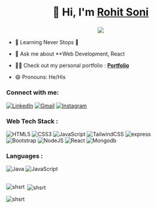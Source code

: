 <h1 align="center">👋 Hi, I'm <a href="https://www.linkedin.com/in/rohit-soni-6b0b1825b/" target="_blank"> Rohit Soni </a></h1>
<h3 align="center"> <img src="https://readme-typing-svg.herokuapp.com?color=0357F7&lines=Frontend+Developer+%3A)" /> </h3>

- 🌱 Learning Never Stops 🚀

- 💬 Ask me about **Web Development, React

- 👨‍💻 Check out my personal portfolio : **<a href="#" target="_blank">Portfolio</a>**

- 😄 Pronouns: He/His

<h3 align="left">Connect with me:</h3>
<div align="left">
  <a href="https://www.linkedin.com/in/rohit-soni-6b0b1825b/"><img alt="LinkedIn" src="https://img.shields.io/badge/linkedin-%230077B5.svg?style=for-the-badge&logo=linkedin&logoColor=white"/></a>
  <a href="mailto:rohitsoni9029@gmail.com"><img alt="Gmail" src="https://img.shields.io/badge/Gmail-D14836?style=for-the-badge&logo=gmail&logoColor=white"/></a>
   <a href="https://www.instagram.com/rohit__.__soni"><img alt="Instagram" src="https://img.shields.io/badge/Instagram-E4405F?style=for-the-badge&logo=instagram&logoColor=white"/></a>

</div>

<h3 align="left">Web Tech Stack :</h3>
<div align="left">
<img alt="HTML5" src="https://img.shields.io/badge/html5-%23E34F26.svg?style=for-the-badge&logo=html5&logoColor=white"/>
<img alt="CSS3" src="https://img.shields.io/badge/css3-%231572B6.svg?style=for-the-badge&logo=css3&logoColor=white"/> 
<img alt="JavaScript" src="https://img.shields.io/badge/javascript-%23323330.svg?style=for-the-badge&logo=javascript&logoColor=%23F7DF1E"/> 
<img alt="TailwindCSS" src="https://img.shields.io/badge/Tailwind_CSS-38B2AC?style=for-the-badge&logo=tailwind-css&logoColor=white"/>
  <img alt="express" src="https://img.shields.io/badge/express-%2320232a.svg?style=for-the-badge&logo=express&logoColor=white"/>

<br>
<img alt="Bootstrap" src="https://img.shields.io/badge/bootstrap-%23563D7C.svg?style=for-the-badge&logo=bootstrap&logoColor=white"/>
<img alt="NodeJS" src="https://img.shields.io/badge/node.js-%2343853D.svg?style=for-the-badge&logo=node-dot-js&logoColor=white"/>
<img alt="React" src="https://img.shields.io/badge/react-%2320232a.svg?style=for-the-badge&logo=react&logoColor=%2361DAFB"/>
<img alt="Mongodb" src="https://img.shields.io/badge/mongodb-%2320232a.svg?style=for-the-badge&logo=mongodb&logoColor=green"/>


</div>

<h3 align="left">Languages :</h3>
<div align="left">
  <img alt="Java" src="https://img.shields.io/badge/java-%23ED8B00.svg?style=for-the-badge&logo=java&logoColor=white"/>
  <img alt="JavaScript" src="https://img.shields.io/badge/javascript-%23323330.svg?style=for-the-badge&logo=javascript&logoColor=%23F7DF1E"/> 
</div>
<br>

 <div>
   <p><img align="left" src="https://github-readme-stats.vercel.app/api/top-langs?username=shsrt&show_icons=true&locale=en&layout=compact" alt="shsrt" /></p>

<p>&nbsp;<img align="center" src="https://github-readme-stats.vercel.app/api?username=shsrt&show_icons=true&locale=en" alt="shsrt" /></p>

<p><img align="center" src="https://github-readme-streak-stats.herokuapp.com/?user=shsrt&" alt="shsrt" /></p>

 </div>
